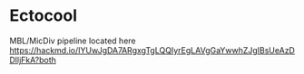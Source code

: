 # Ectocool
MBL/MicDiv
pipeline located here   https://hackmd.io/IYUwJgDA7ARgxgTgLQQIyrEgLAVgGaYwwhZJgIBsUeAzDDlljFkA?both
